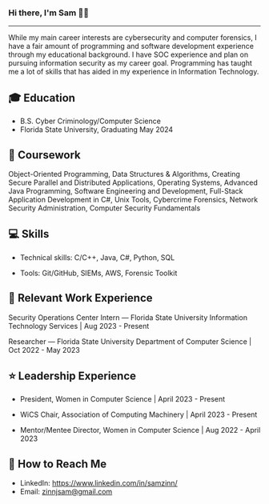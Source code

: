 ### Hi there, I'm Sam 👩‍💻 ###
------------------------------

While my main career interests are cybersecurity and computer forensics, I have a fair amount of programming and software development experience through my educational background. I have SOC experience and plan on pursuing information security as my career goal. Programming has taught me a lot of skills that has aided in my experience in Information Technology.

🎓 Education
------------
- B.S. Cyber Criminology/Computer Science
- Florida State University, Graduating May 2024

📖 Coursework
-------------
Object-Oriented Programming,
Data Structures & Algorithms,
Creating Secure Parallel and Distributed Applications,
Operating Systems,
Advanced Java Programming,
Software Engineering and Development,
Full-Stack Application Development in C#,
Unix Tools,
Cybercrime Forensics,
Network Security Administration,
Computer Security Fundamentals

💻 Skills
---------
- Technical skills:
C/C++,
Java,
C#,
Python,
SQL

- Tools:
Git/GitHub,
SIEMs,
AWS,
Forensic Toolkit

💼 Relevant Work Experience
------------------
Security Operations Center Intern — Florida State University Information Technology Services | Aug 2023 - Present

Researcher — Florida State University Department of Computer Science | Oct 2022 - May 2023

⭐️ Leadership Experience 
-----------------------
- President, Women in Computer Science | April 2023 - Present

- WiCS Chair, Association of Computing Machinery | April 2023 - Present

- Mentor/Mentee Director, Women in Computer Science | Aug 2022 - April 2023

💌 How to Reach Me
------------------
- LinkedIn: https://www.linkedin.com/in/samzinn/
- Email: zinnjsam@gmail.com
